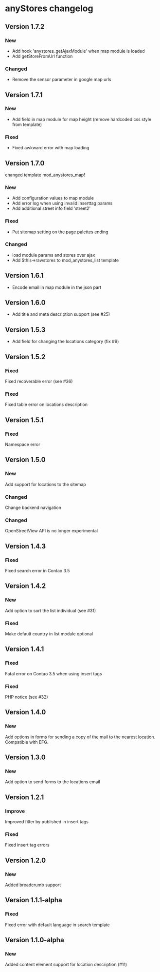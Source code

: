 anyStores changelog
===================

## Version 1.7.2

### New

- Add hook 'anystores_getAjaxModule' when map module is loaded
- Add getStoreFromUrl function

### Changed

- Remove the sensor parameter in google map urls

## Version 1.7.1

### New

- Add field in map module for map height (remove hardcoded css style from template)

### Fixed

- Fixed awkward error with map loading


## Version 1.7.0

changed template mod_anystores_map!

### New

- Add configuration values to map module
- Add error log when using invalid inserttag params
- Add additional street info field 'street2'

### Fixed

- Put sitemap setting on the page palettes ending

### Changed

- load module params and stores over ajax
- Add $this->rawstores to mod_anystores_list template

## Version 1.6.1

- Encode email in map module in the json part

## Version 1.6.0

- Add title and meta description support (see #25)

## Version 1.5.3

- Add field for changing the locations category (fix #9)

Version 1.5.2
-------------

### Fixed
Fixed recoverable error (see #36)

### Fixed
Fixed table error on locations description

Version 1.5.1
-------------

### Fixed
Namespace error

Version 1.5.0
-------------

### New
Add support for locations to the sitemap

### Changed
Change backend navigation

### Changed
OpenStreetView API is no longer experimental

Version 1.4.3
-------------

### Fixed
Fixed search error in Contao 3.5

Version 1.4.2
-------------

### New
Add option to sort the list individual (see #31)

### Fixed
Make default country in list module optional

Version 1.4.1
-------------

### Fixed
Fatal error on Contao 3.5 when using insert tags

### Fixed
PHP notice (see #32)

Version 1.4.0
-------------

### New
Add options in forms for sending a copy of the mail to the nearest location.
Compatible with EFG.

Version 1.3.0
-------------

### New
Add option to send forms to the locations email

Version 1.2.1
-------------

### Improve
Improved filter by published in insert tags

### Fixed
Fixed insert tag errors

Version 1.2.0
-------------

### New
Added breadcrumb support

Version 1.1.1-alpha
-------------------

### Fixed
Fixed error with default language in search template

Version 1.1.0-alpha
-------------------

### New
Added content element support for location description (#11)